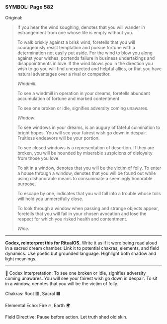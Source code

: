 ### SYMBOL: Page 582

Original:
> If you hear the wind soughing, denotes that you will wander in estrangement
> from one whose life is empty without you.
> 
> 
> To walk briskly against a brisk wind, foretells that you will courageously
> resist temptation and pursue fortune with a determination not easily
> put aside. For the wind to blow you along against your wishes,
> portends failure in business undertakings and disappointments in love.
> If the wind blows you in the direction you wish to go you will find
> unexpected and helpful allies, or that you have natural advantages
> over a rival or competitor.
> 
> 
> _Windmill_.
> 
> 
> To see a windmill in operation in your dreams, foretells abundant
> accumulation of fortune and marked contentment
> 
> 
> To see one broken or idle, signifies adversity coming unawares.
> 
> 
> _Window_.
> 
> 
> To see windows in your dreams, is an augury of fateful culmination
> to bright hopes. You will see your fairest wish go down in despair.
> Fruitless endeavors will be your portion.
> 
> 
> To see closed windows is a representation of desertion.
> If they are broken, you will be hounded by miserable suspicions
> of disloyalty from those you love.
> 
> 
> To sit in a window, denotes that you will be the victim of folly.
> To enter a house through a window, denotes that you will be found out
> while using dishonorable means to consummate a seemingly honorable purpose.
> 
> 
> To escape by one, indicates that you will fall into a trouble
> whose toils will hold you unmercifully close.
> 
> 
> To look through a window when passing and strange objects appear,
> foretells that you will fail in your chosen avocation and lose
> the respect for which you risked health and contentment.
> 
> 
> _Wine_.

---

**Codex, reinterpret this for RitualOS.**
Write it as if it were being read aloud in a sacred dream chamber.
Link it to potential chakras, elements, and field dynamics.
Use poetic but grounded language.
Highlight both shadow and light meanings.

---

🔁 Codex Interpretation:
To see one broken or idle, signifies adversity coming unawares. You will see your fairest wish go down in despair. To sit in a window, denotes that you will be the victim of folly.

Chakras: Root 🟥, Sacral 🟧

Elemental Echo: Fire 🔥, Earth 🌍

Field Directive: Pause before action. Let truth shed old skin.
